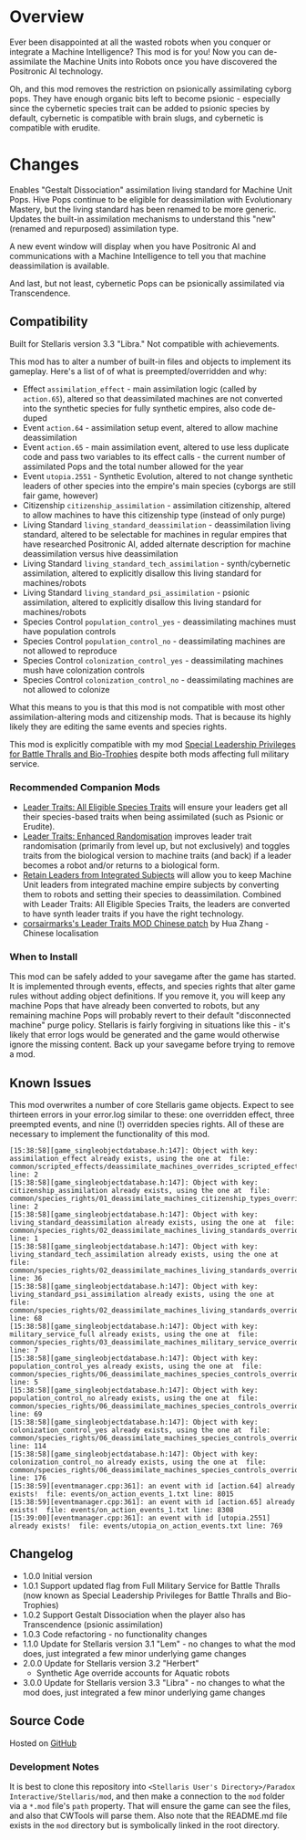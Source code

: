 # Overview

Ever been disappointed at all the wasted robots when you conquer or integrate a Machine Intelligence?  This mod is for you!  Now you can de-assimilate the Machine Units into Robots once you have discovered the Positronic AI technology.

Oh, and this mod removes the restriction on psionically assimilating cyborg pops.  They have enough organic bits left to become psionic - especially since the cybernetic species trait can be added to psionic species by default, cybernetic is compatible with brain slugs, and cybernetic is compatible with erudite.

# Changes

Enables "Gestalt Dissociation" assimilation living standard for Machine Unit Pops.  Hive Pops continue to be eligible for deassimilation with Evolutionary Mastery, but the living standard has been renamed to be more generic.  Updates the built-in assimilation mechanisms to understand this "new" (renamed and repurposed) assimilation type.

A new event window will display when you have Positronic AI and communications with a Machine Intelligence to tell you that machine deassimilation is available.

And last, but not least, cybernetic Pops can be psionically assimilated via Transcendence.

## Compatibility

Built for Stellaris version 3.3 "Libra."  Not compatible with achievements.

This mod has to alter a number of built-in files and objects to implement its gameplay.  Here's a list of of what is preempted/overridden and why:

* Effect `assimilation_effect` - main assimilation logic (called by `action.65`), altered so that deassimilated machines are not converted into the synthetic species for fully synthetic empires, also code de-duped
* Event `action.64` - assimilation setup event, altered to allow machine deassimilation
* Event `action.65` - main assimilation event, altered to use less duplicate code and pass two variables to its effect calls - the current number of assimilated Pops and the total number allowed for the year
* Event `utopia.2551` - Synthetic Evolution, altered to not change synthetic leaders of other species into the empire's main species (cyborgs are still fair game, however)
* Citizenship `citizenship_assimilation` - assimilation citizenship, altered to allow machines to have this citizenship type (instead of only purge)
* Living Standard `living_standard_deassimilation` - deassimilation living standard, altered to be selectable for machines in regular empires that have researched Positronic AI, added alternate description for machine deassimilation versus hive deassimilation
* Living Standard `living_standard_tech_assimilation` - synth/cybernetic assimilation, altered to explicitly disallow this living standard for machines/robots
* Living Standard `living_standard_psi_assimilation` - psionic assimilation, altered to explicitly disallow this living standard for machines/robots
* Species Control `population_control_yes` - deassimilating machines must have population controls
* Species Control `population_control_no` - deassimilating machines are not allowed to reproduce
* Species Control `colonization_control_yes` - deassimilating machines mush have colonization controls
* Species Control `colonization_control_no` - deassimilating machines are not allowed to colonize

What this means to you is that this mod is not compatible with most other assimilation-altering mods and citizenship mods.  That is because its highly likely they are editing the same events and species rights.

This mod is explicitly compatible with my mod [Special Leadership Privileges for Battle Thralls and Bio-Trophies](https://steamcommunity.com/sharedfiles/filedetails/?id=2496357447) despite both mods affecting full military service.

### Recommended Companion Mods

* [Leader Traits: All Eligible Species Traits](https://steamcommunity.com/sharedfiles/filedetails/?id=2499031295) will ensure your leaders get all their species-based traits when being assimilated (such as Psionic or Erudite).
* [Leader Traits: Enhanced Randomisation](https://steamcommunity.com/sharedfiles/filedetails/?id=2553806265) improves leader trait randomisation (primarily from level up, but not exclusively) and toggles traits from the biological version to machine traits (and back) if a leader becomes a robot and/or returns to a biological form.
* [Retain Leaders from Integrated Subjects](https://steamcommunity.com/sharedfiles/filedetails/?id=2553818684) will allow you to keep Machine Unit leaders from integrated machine empire subjects by converting them to robots and setting their species to deassimilation.  Combined with Leader Traits: All Eligible Species Traits, the leaders are converted to have synth leader traits if you have the right technology.
* [corsairmarks's Leader Traits MOD Chinese patch](https://steamcommunity.com/sharedfiles/filedetails/?id=2558494770) by Hua Zhang - Chinese localisation

### When to Install

This mod can be safely added to your savegame after the game has started. It is implemented through events, effects, and species rights that alter game rules without adding object definitions. If you remove it, you will keep any machine Pops that have already been converted to robots, but any remaining machine Pops will probably revert to their default "disconnected machine" purge policy. Stellaris is fairly forgiving in situations like this - it's likely that error logs would be generated and the game would otherwise ignore the missing content. Back up your savegame before trying to remove a mod.

## Known Issues

This mod overwrites a number of core Stellaris game objects.  Expect to see thirteen errors in your error.log similar to these: one overridden effect, three preempted events, and nine (!) overridden species rights.  All of these are necessary to implement the functionality of this mod.

```
[15:38:58][game_singleobjectdatabase.h:147]: Object with key: assimilation_effect already exists, using the one at  file: common/scripted_effects/deassimilate_machines_overrides_scripted_effects.txt line: 2
[15:38:58][game_singleobjectdatabase.h:147]: Object with key: citizenship_assimilation already exists, using the one at  file: common/species_rights/01_deassimilate_machines_citizenship_types_overrides.txt line: 2
[15:38:58][game_singleobjectdatabase.h:147]: Object with key: living_standard_deassimilation already exists, using the one at  file: common/species_rights/02_deassimilate_machines_living_standards_overrides.txt line: 1
[15:38:58][game_singleobjectdatabase.h:147]: Object with key: living_standard_tech_assimilation already exists, using the one at  file: common/species_rights/02_deassimilate_machines_living_standards_overrides.txt line: 36
[15:38:58][game_singleobjectdatabase.h:147]: Object with key: living_standard_psi_assimilation already exists, using the one at  file: common/species_rights/02_deassimilate_machines_living_standards_overrides.txt line: 68
[15:38:58][game_singleobjectdatabase.h:147]: Object with key: military_service_full already exists, using the one at  file: common/species_rights/03_deassimilate_machines_military_service_overrides.txt line: 7
[15:38:58][game_singleobjectdatabase.h:147]: Object with key: population_control_yes already exists, using the one at  file: common/species_rights/06_deassimilate_machines_species_controls_overrides.txt line: 5
[15:38:58][game_singleobjectdatabase.h:147]: Object with key: population_control_no already exists, using the one at  file: common/species_rights/06_deassimilate_machines_species_controls_overrides.txt line: 69
[15:38:58][game_singleobjectdatabase.h:147]: Object with key: colonization_control_yes already exists, using the one at  file: common/species_rights/06_deassimilate_machines_species_controls_overrides.txt line: 114
[15:38:58][game_singleobjectdatabase.h:147]: Object with key: colonization_control_no already exists, using the one at  file: common/species_rights/06_deassimilate_machines_species_controls_overrides.txt line: 176
[15:38:59][eventmanager.cpp:361]: an event with id [action.64] already exists!  file: events/on_action_events_1.txt line: 8015
[15:38:59][eventmanager.cpp:361]: an event with id [action.65] already exists!  file: events/on_action_events_1.txt line: 8308
[15:39:00][eventmanager.cpp:361]: an event with id [utopia.2551] already exists!  file: events/utopia_on_action_events.txt line: 769
```

## Changelog

* 1.0.0 Initial version
* 1.0.1 Support updated flag from Full Military Service for Battle Thralls (now known as Special Leadership Privileges for Battle Thralls and Bio-Trophies)
* 1.0.2 Support Gestalt Dissociation when the player also has Transcendence (psionic assimilation)
* 1.0.3 Code refactoring - no functionality changes
* 1.1.0 Update for Stellaris version 3.1 "Lem" - no changes to what the mod does, just integrated a few minor underlying game changes
* 2.0.0 Update for Stellaris version 3.2 "Herbert"
    * Synthetic Age override accounts for Aquatic robots
* 3.0.0 Update for Stellaris version 3.3 "Libra" - no changes to what the mod does, just integrated a few minor underlying game changes

## Source Code

Hosted on [GitHub](https://github.com/corsairmarks/deassimilate_machines)

### Development Notes

It is best to clone this repository into `<Stellaris User's Directory>/Paradox Interactive/Stellaris/mod`, and then make a connection to the `mod` folder via a `*.mod` file's `path` property.  That will ensure the game can see the files, and also that CWTools will parse them.  Also note that the README.md file exists in the `mod` directory but is symbolically linked in the root directory.